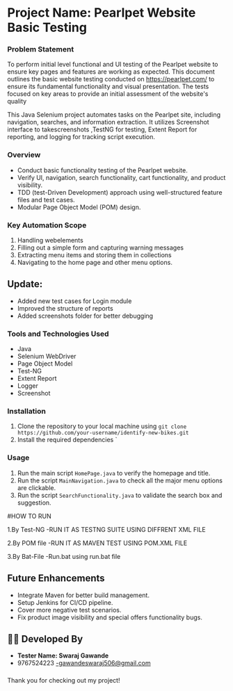 # Project Name: Pearlpet Website Basic Testing

### Problem Statement
To perform initial level functional and UI testing of the Pearlpet website to ensure key pages and features are working as expected. This document outlines the basic website testing conducted on https://pearlpet.com/ to ensure its fundamental functionality and visual presentation. The tests focused on key areas to provide an initial assessment of the website's quality

This Java Selenium project automates tasks on the Pearlpet site, including navigation, searches, and information extraction. It utilizes Screenshot interface to takescreenshots ,TestNG for testing, Extent Report for reporting, and logging for tracking script execution.

### Overview
- Conduct basic functionality testing of the Pearlpet website.
- Verify UI, navigation, search functionality, cart functionality, and product visibility.
- TDD (test-Driven Development) approach using well-structured feature files and test cases.
- Modular Page Object Model (POM) design.


### Key Automation Scope
1. Handling webelements 
2. Filling out a simple form and capturing warning messages
3. Extracting menu items and  storing them in collections
4. Navigating  to the home page and other menu options.

## Update:
- Added new test cases for Login module
- Improved the structure of reports
- Added screenshots folder for better debugging


### Tools and Technologies Used
- Java
- Selenium WebDriver
- Page Object Model
- Test-NG
- Extent Report
- Logger
- Screenshot

### Installation
1. Clone the repository to your local machine using `git clone https://github.com/your-username/identify-new-bikes.git`
2. Install the required dependencies `

### Usage
1. Run the main script `HomePage.java` to verify the homepage and title.
2. Run the script `MainNavigation.java` to check all the major menu options are clickable.
3. Run the script `SearchFunctionality.java` to validate the search box and suggestion.

#HOW TO RUN 

  1.By Test-NG 
   		-RUN IT AS TESTNG SUITE USING DIFFRENT XML FILE  
   		
  2.By POM file
  		-RUN IT AS MAVEN TEST USING POM.XML FILE 
 
  3.By Bat-File
  		-Run.bat using run.bat file		
  		
## Future Enhancements

- Integrate Maven for better build management.
- Setup Jenkins for CI/CD pipeline.
- Cover more negative test scenarios.
- Fix product image visibility and special offers functionality bugs.


## 👨‍💻 Developed By
- **Tester Name: Swaraj Gawande**         
- 9767524223
-gawandeswaraj506@gmail.com


### 
Thank you for checking out my project! 
